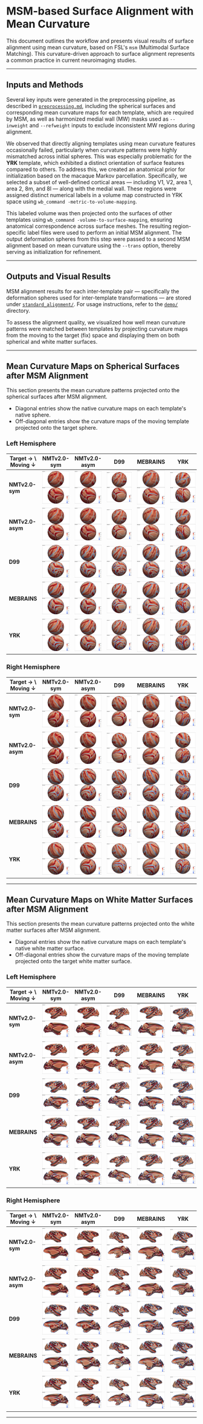 # MSM-based Surface Alignment with Mean Curvature

This document outlines the workflow and presents visual results of surface alignment using mean curvature, based on FSL's `msm` (Multimodal Surface Matching). This curvature-driven approach to surface alignment represents a common practice in current neuroimaging studies.

---

## Inputs and Methods

Several key inputs were generated in the preprocessing pipeline, as described in [`preprocessing.md`](preprocessing.md), including the spherical surfaces and corresponding mean curvature maps for each template, which are required by MSM, as well as harmonized medial wall (MW) masks used as `--inweight` and `--refweight` inputs to exclude inconsistent MW regions during alignment.

We observed that directly aligning templates using mean curvature features occasionally failed, particularly when curvature patterns were highly mismatched across initial spheres. This was especially problematic for the **YRK** template, which exhibited a distinct orientation of surface features compared to others. To address this, we created an anatomical prior for initialization based on the macaque Markov parcellation. Specifically, we selected a subset of well-defined cortical areas — including V1, V2, area 1, area 2, 8m, and 8l — along with the medial wall. These regions were assigned distinct numerical labels in a volume map constructed in YRK space using `wb_command -metric-to-volume-mapping`.

This labeled volume was then projected onto the surfaces of other templates using `wb_command -volume-to-surface-mapping`, ensuring anatomical correspondence across surface meshes. The resulting region-specific label files were used to perform an initial MSM alignment. The output deformation spheres from this step were passed to a second MSM alignment based on mean curvature using the `--trans` option, thereby serving as initialization for refinement.

---

## Outputs and Visual Results

MSM alignment results for each inter-template pair — specifically the deformation spheres used for inter-template transformations — are stored under [`standard_alignment/`](./deformation_spheres/standard_alignment/). For usage instructions, refer to the [`demo/`](./demo/) directory.

To assess the alignment quality, we visualized how well mean curvature patterns were matched between templates by projecting curvature maps from the moving to the target (fix) space and displaying them on both spherical and white matter surfaces.

---

## Mean Curvature Maps on Spherical Surfaces after MSM Alignment

This section presents the mean curvature patterns projected onto the spherical surfaces after MSM alignment.

- Diagonal entries show the native curvature maps on each template's native sphere.
- Off-diagonal entries show the curvature maps of the moving template projected onto the target sphere.

### Left Hemisphere

| Target → \ Moving ↓ | NMTv2.0-sym | NMTv2.0-asym | &nbsp;&nbsp;&nbsp;&nbsp;&nbsp;D99&nbsp;&nbsp;&nbsp;&nbsp;&nbsp; | MEBRAINS | &nbsp;&nbsp;&nbsp;&nbsp;&nbsp;YRK&nbsp;&nbsp;&nbsp;&nbsp;&nbsp; |
|---------------------|-------------|--------------|-----|----------|-----|
| **NMTv2.0-sym** | ![](figures/msm_mean_curv/sphere/lh.NMTv2.0-sym_to_NMTv2.0-sym.png) | ![](figures/msm_mean_curv/sphere/lh.NMTv2.0-sym_to_NMTv2.0-asym.png) | ![](figures/msm_mean_curv/sphere/lh.NMTv2.0-sym_to_D99.png) | ![](figures/msm_mean_curv/sphere/lh.NMTv2.0-sym_to_MEBRAINS.png) | ![](figures/msm_mean_curv/sphere/lh.NMTv2.0-sym_to_YRK.png) |
| **NMTv2.0-asym** | ![](figures/msm_mean_curv/sphere/lh.NMTv2.0-asym_to_NMTv2.0-sym.png) | ![](figures/msm_mean_curv/sphere/lh.NMTv2.0-asym_to_NMTv2.0-asym.png) | ![](figures/msm_mean_curv/sphere/lh.NMTv2.0-asym_to_D99.png) | ![](figures/msm_mean_curv/sphere/lh.NMTv2.0-asym_to_MEBRAINS.png) | ![](figures/msm_mean_curv/sphere/lh.NMTv2.0-asym_to_YRK.png) |
| **D99** | ![](figures/msm_mean_curv/sphere/lh.D99_to_NMTv2.0-sym.png) | ![](figures/msm_mean_curv/sphere/lh.D99_to_NMTv2.0-asym.png) | ![](figures/msm_mean_curv/sphere/lh.D99_to_D99.png) | ![](figures/msm_mean_curv/sphere/lh.D99_to_MEBRAINS.png) | ![](figures/msm_mean_curv/sphere/lh.D99_to_YRK.png) |
| **MEBRAINS** | ![](figures/msm_mean_curv/sphere/lh.MEBRAINS_to_NMTv2.0-sym.png) | ![](figures/msm_mean_curv/sphere/lh.MEBRAINS_to_NMTv2.0-asym.png) | ![](figures/msm_mean_curv/sphere/lh.MEBRAINS_to_D99.png) | ![](figures/msm_mean_curv/sphere/lh.MEBRAINS_to_MEBRAINS.png) | ![](figures/msm_mean_curv/sphere/lh.MEBRAINS_to_YRK.png) |
| **YRK** | ![](figures/msm_mean_curv/sphere/lh.YRK_to_NMTv2.0-sym.png) | ![](figures/msm_mean_curv/sphere/lh.YRK_to_NMTv2.0-asym.png) | ![](figures/msm_mean_curv/sphere/lh.YRK_to_D99.png) | ![](figures/msm_mean_curv/sphere/lh.YRK_to_MEBRAINS.png) | ![](figures/msm_mean_curv/sphere/lh.YRK_to_YRK.png) |

### Right Hemisphere

| Target → \ Moving ↓ | NMTv2.0-sym | NMTv2.0-asym | &nbsp;&nbsp;&nbsp;&nbsp;&nbsp;D99&nbsp;&nbsp;&nbsp;&nbsp;&nbsp; | MEBRAINS | &nbsp;&nbsp;&nbsp;&nbsp;&nbsp;YRK&nbsp;&nbsp;&nbsp;&nbsp;&nbsp; |
|---------------------|-------------|--------------|-----|----------|-----|
| **NMTv2.0-sym** | ![](figures/msm_mean_curv/sphere/rh.NMTv2.0-sym_to_NMTv2.0-sym.png) | ![](figures/msm_mean_curv/sphere/rh.NMTv2.0-sym_to_NMTv2.0-asym.png) | ![](figures/msm_mean_curv/sphere/rh.NMTv2.0-sym_to_D99.png) | ![](figures/msm_mean_curv/sphere/rh.NMTv2.0-sym_to_MEBRAINS.png) | ![](figures/msm_mean_curv/sphere/rh.NMTv2.0-sym_to_YRK.png) |
| **NMTv2.0-asym** | ![](figures/msm_mean_curv/sphere/rh.NMTv2.0-asym_to_NMTv2.0-sym.png) | ![](figures/msm_mean_curv/sphere/rh.NMTv2.0-asym_to_NMTv2.0-asym.png) | ![](figures/msm_mean_curv/sphere/rh.NMTv2.0-asym_to_D99.png) | ![](figures/msm_mean_curv/sphere/rh.NMTv2.0-asym_to_MEBRAINS.png) | ![](figures/msm_mean_curv/sphere/rh.NMTv2.0-asym_to_YRK.png) |
| **D99** | ![](figures/msm_mean_curv/sphere/rh.D99_to_NMTv2.0-sym.png) | ![](figures/msm_mean_curv/sphere/rh.D99_to_NMTv2.0-asym.png) | ![](figures/msm_mean_curv/sphere/rh.D99_to_D99.png) | ![](figures/msm_mean_curv/sphere/rh.D99_to_MEBRAINS.png) | ![](figures/msm_mean_curv/sphere/rh.D99_to_YRK.png) |
| **MEBRAINS** | ![](figures/msm_mean_curv/sphere/rh.MEBRAINS_to_NMTv2.0-sym.png) | ![](figures/msm_mean_curv/sphere/rh.MEBRAINS_to_NMTv2.0-asym.png) | ![](figures/msm_mean_curv/sphere/rh.MEBRAINS_to_D99.png) | ![](figures/msm_mean_curv/sphere/rh.MEBRAINS_to_MEBRAINS.png) | ![](figures/msm_mean_curv/sphere/rh.MEBRAINS_to_YRK.png) |
| **YRK** | ![](figures/msm_mean_curv/sphere/rh.YRK_to_NMTv2.0-sym.png) | ![](figures/msm_mean_curv/sphere/rh.YRK_to_NMTv2.0-asym.png) | ![](figures/msm_mean_curv/sphere/rh.YRK_to_D99.png) | ![](figures/msm_mean_curv/sphere/rh.YRK_to_MEBRAINS.png) | ![](figures/msm_mean_curv/sphere/rh.YRK_to_YRK.png) |

---

## Mean Curvature Maps on White Matter Surfaces after MSM Alignment

This section presents the mean curvature patterns projected onto the white matter surfaces after MSM alignment.

- Diagonal entries show the native curvature maps on each template's native white matter surface.
- Off-diagonal entries show the curvature maps of the moving template projected onto the target white matter surface.

### Left Hemisphere

| Target → \ Moving ↓ | NMTv2.0-sym | NMTv2.0-asym | &nbsp;&nbsp;&nbsp;&nbsp;&nbsp;D99&nbsp;&nbsp;&nbsp;&nbsp;&nbsp; | MEBRAINS | &nbsp;&nbsp;&nbsp;&nbsp;&nbsp;YRK&nbsp;&nbsp;&nbsp;&nbsp;&nbsp; |
|---------------------|-------------|--------------|-----|----------|-----|
| **NMTv2.0-sym** | ![](figures/msm_mean_curv/surface/lh.NMTv2.0-sym_to_NMTv2.0-sym.png) | ![](figures/msm_mean_curv/surface/lh.NMTv2.0-sym_to_NMTv2.0-asym.png) | ![](figures/msm_mean_curv/surface/lh.NMTv2.0-sym_to_D99.png) | ![](figures/msm_mean_curv/surface/lh.NMTv2.0-sym_to_MEBRAINS.png) | ![](figures/msm_mean_curv/surface/lh.NMTv2.0-sym_to_YRK.png) |
| **NMTv2.0-asym** | ![](figures/msm_mean_curv/surface/lh.NMTv2.0-asym_to_NMTv2.0-sym.png) | ![](figures/msm_mean_curv/surface/lh.NMTv2.0-asym_to_NMTv2.0-asym.png) | ![](figures/msm_mean_curv/surface/lh.NMTv2.0-asym_to_D99.png) | ![](figures/msm_mean_curv/surface/lh.NMTv2.0-asym_to_MEBRAINS.png) | ![](figures/msm_mean_curv/surface/lh.NMTv2.0-asym_to_YRK.png) |
| **D99** | ![](figures/msm_mean_curv/surface/lh.D99_to_NMTv2.0-sym.png) | ![](figures/msm_mean_curv/surface/lh.D99_to_NMTv2.0-asym.png) | ![](figures/msm_mean_curv/surface/lh.D99_to_D99.png) | ![](figures/msm_mean_curv/surface/lh.D99_to_MEBRAINS.png) | ![](figures/msm_mean_curv/surface/lh.D99_to_YRK.png) |
| **MEBRAINS** | ![](figures/msm_mean_curv/surface/lh.MEBRAINS_to_NMTv2.0-sym.png) | ![](figures/msm_mean_curv/surface/lh.MEBRAINS_to_NMTv2.0-asym.png) | ![](figures/msm_mean_curv/surface/lh.MEBRAINS_to_D99.png) | ![](figures/msm_mean_curv/surface/lh.MEBRAINS_to_MEBRAINS.png) | ![](figures/msm_mean_curv/surface/lh.MEBRAINS_to_YRK.png) |
| **YRK** | ![](figures/msm_mean_curv/surface/lh.YRK_to_NMTv2.0-sym.png) | ![](figures/msm_mean_curv/surface/lh.YRK_to_NMTv2.0-asym.png) | ![](figures/msm_mean_curv/surface/lh.YRK_to_D99.png) | ![](figures/msm_mean_curv/surface/lh.YRK_to_MEBRAINS.png) | ![](figures/msm_mean_curv/surface/lh.YRK_to_YRK.png) |

### Right Hemisphere

| Target → \ Moving ↓ | NMTv2.0-sym | NMTv2.0-asym | &nbsp;&nbsp;&nbsp;&nbsp;&nbsp;D99&nbsp;&nbsp;&nbsp;&nbsp;&nbsp; | MEBRAINS | &nbsp;&nbsp;&nbsp;&nbsp;&nbsp;YRK&nbsp;&nbsp;&nbsp;&nbsp;&nbsp; |
|---------------------|-------------|--------------|-----|----------|-----|
| **NMTv2.0-sym** | ![](figures/msm_mean_curv/surface/rh.NMTv2.0-sym_to_NMTv2.0-sym.png) | ![](figures/msm_mean_curv/surface/rh.NMTv2.0-sym_to_NMTv2.0-asym.png) | ![](figures/msm_mean_curv/surface/rh.NMTv2.0-sym_to_D99.png) | ![](figures/msm_mean_curv/surface/rh.NMTv2.0-sym_to_MEBRAINS.png) | ![](figures/msm_mean_curv/surface/rh.NMTv2.0-sym_to_YRK.png) |
| **NMTv2.0-asym** | ![](figures/msm_mean_curv/surface/rh.NMTv2.0-asym_to_NMTv2.0-sym.png) | ![](figures/msm_mean_curv/surface/rh.NMTv2.0-asym_to_NMTv2.0-asym.png) | ![](figures/msm_mean_curv/surface/rh.NMTv2.0-asym_to_D99.png) | ![](figures/msm_mean_curv/surface/rh.NMTv2.0-asym_to_MEBRAINS.png) | ![](figures/msm_mean_curv/surface/rh.NMTv2.0-asym_to_YRK.png) |
| **D99** | ![](figures/msm_mean_curv/surface/rh.D99_to_NMTv2.0-sym.png) | ![](figures/msm_mean_curv/surface/rh.D99_to_NMTv2.0-asym.png) | ![](figures/msm_mean_curv/surface/rh.D99_to_D99.png) | ![](figures/msm_mean_curv/surface/rh.D99_to_MEBRAINS.png) | ![](figures/msm_mean_curv/surface/rh.D99_to_YRK.png) |
| **MEBRAINS** | ![](figures/msm_mean_curv/surface/rh.MEBRAINS_to_NMTv2.0-sym.png) | ![](figures/msm_mean_curv/surface/rh.MEBRAINS_to_NMTv2.0-asym.png) | ![](figures/msm_mean_curv/surface/rh.MEBRAINS_to_D99.png) | ![](figures/msm_mean_curv/surface/rh.MEBRAINS_to_MEBRAINS.png) | ![](figures/msm_mean_curv/surface/rh.MEBRAINS_to_YRK.png) |
| **YRK** | ![](figures/msm_mean_curv/surface/rh.YRK_to_NMTv2.0-sym.png) | ![](figures/msm_mean_curv/surface/rh.YRK_to_NMTv2.0-asym.png) | ![](figures/msm_mean_curv/surface/rh.YRK_to_D99.png) | ![](figures/msm_mean_curv/surface/rh.YRK_to_MEBRAINS.png) | ![](figures/msm_mean_curv/surface/rh.YRK_to_YRK.png) |

---
